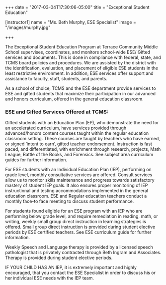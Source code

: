 +++
date = "2017-03-04T17:30:06-05:00"
title = "Exceptional Student Education"

[instructor1]
name = "Ms. Beth Murphy, ESE Specialist"
image = "/images/murphy.jpg"

+++

The Exceptional Student Education Program at Terrace Community Middle School supervises, coordinates, and monitors school-wide ESE/ Gifted services and documents.  This is done in compliance with federal, state, and TCMS board policies and procedures.  We are assisted by the district with the identification, evaluation, and placement of eligible ESE students in the least restrictive environment.  In addition, ESE services offer support and assistance to faculty, staff, students, and parents.  

As a school of choice, TCMS and the ESE department provide services to ESE and gifted students that maximize their participation in our advanced and honors curriculum, offered in the general education classroom. 

### ESE and Gifted Services Offered at TCMS:

Gifted students with an Education Plan (EP), who demonstrate the need for an accelerated curriculum, have services provided through advanced/honors content courses taught within the regular education classroom setting. These courses are taught by teachers who have earned, or signed ‘intent to earn’, gifted teacher endorsement. Instruction is fast paced, and differentiated, with enrichment through research, projects, Math League, Battle of the Books, and Forensics. See subject area curriculum guides for further information.

For ESE students with an Individual Education Plan (IEP), performing on grade level, monthly consultative services are offered.  Consult services allow us to monitor skills maintenance and progress towards satisfactory mastery of student IEP goals.  It also ensures proper monitoring of IEP instructional and testing accommodations implemented in the general education classroom.  ESE and Regular education teachers conduct a monthly face-to face meeting to discuss student performance. 

For students found eligible for an ESE program with an IEP who are performing below grade level, and require remediation in reading, math, or writing, weekly small group direct instruction in learning strategies is offered. Small group direct instruction is provided during student elective periods by ESE certified teachers.  See ESE curriculum guide for further information.

Weekly Speech and Language therapy is provided by a licensed speech pathologist that is privately contracted through Beth Ingram and Associates.  Therapy is provided during student elective periods.

IF YOUR CHILD HAS AN IEP, it is extremely important and highly encouraged, that you contact the ESE Specialist in order to discuss his or her individual ESE needs with the IEP team.

